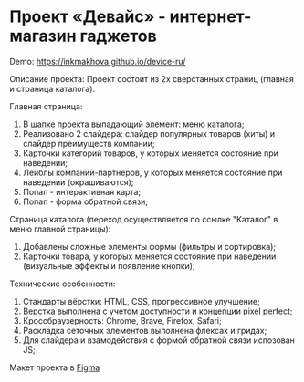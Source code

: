 # Проект «Девайс» - интернет-магазин гаджетов

Demo: <a href="https://inkmakhova.github.io/device-ru/">https://inkmakhova.github.io/device-ru/</a>

Описание проекта:
Проект состоит из 2х сверстанных страниц (главная и страница каталога).

Главная страница:
1. В шапке проекта выпадающий элемент: меню каталога;
2. Реализовано 2 слайдера: слайдер популярных товаров (хиты) и слайдер преимуществ компании;
3. Карточки категорий товаров, у которых меняется состояние при наведении;
4. Лейблы компаний-партнеров, у которых меняется состояние при наведении (окрашиваются);
5. Попап - интерактивная карта;
6. Попап - форма обратной связи;

Страница каталога (переход осуществляется по ссылке "Каталог" в меню главной страницы):
1. Добавлены сложные элементы формы (фильтры и сортировка);
2. Карточки товара, у которых меняется состояние при наведении (визуальные эффекты и появление кнопки);

Технические особенности:
1. Стандарты вёрстки: HTML, CSS, прогрессивное улучшение;
2. Верстка выполнена с учетом доступности и концепции pixel perfect;
3. Кроссбраузерность: Chrome, Brave, Firefox, Safari;
4. Раскладка сеточных элементов выполнена флексах и гридах;
5. Для слайдера и взамодействия с формой обратной связи испозован JS;

Макет проекта в <a href="https://www.figma.com/file/UmtDAX4SCOMW6CiBO9VQai/HTML-1-%2F-%D0%94%D0%B5%D0%B2%D0%B0%D0%B9%D1%81-(30)?node-id=0%3A1">Figma</a>
